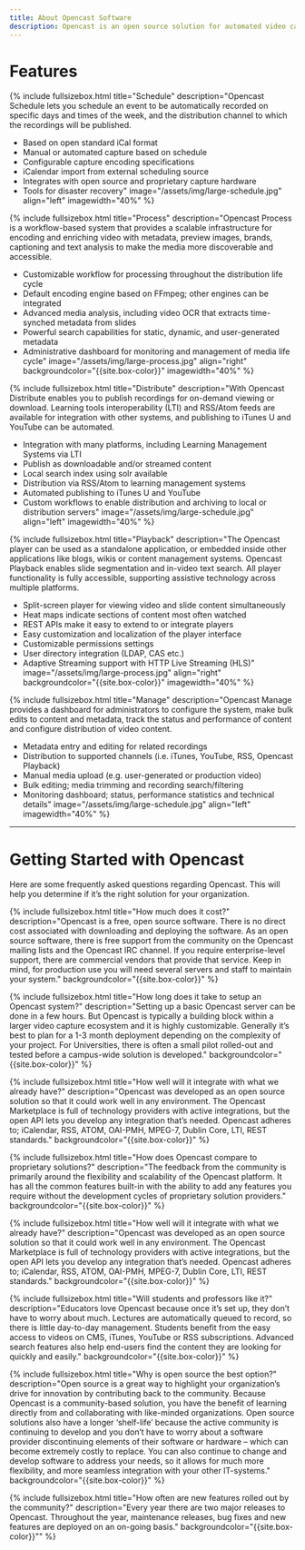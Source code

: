 ```yaml
---
title: About Opencast Software
description: Opencast is an open source solution for automated video capture and distribution at scale. Build custom capture, processing, scheduling and distribution solutions for your organization with one flexible platform.
---
```


# Features

{% include fullsizebox.html 
title="Schedule"
description="Opencast Schedule lets you schedule an event to be automatically recorded on specific days and times of the week, and the distribution channel to which the recordings will be published.

- Based on open standard iCal format
- Manual or automated capture based on schedule
- Configurable capture encoding specifications
- iCalendar import from external scheduling source
- Integrates with open source and proprietary capture hardware
- Tools for disaster recovery"
image="/assets/img/large-schedule.jpg"
align="left"
imagewidth="40%"
%}

{% include fullsizebox.html 
title="Process"
description="Opencast Process is a workflow-based system that provides a scalable infrastructure for encoding and enriching video with metadata, preview images, brands, captioning and text analysis to make the media more discoverable and accessible.

- Customizable workflow for processing throughout the distribution life cycle
- Default encoding engine based on FFmpeg; other engines can be integrated
- Advanced media analysis, including video OCR that extracts time-synched metadata from slides
- Powerful search capabilities for static, dynamic, and user-generated metadata
- Administrative dashboard for monitoring and management of media life cycle"
image="/assets/img/large-process.jpg"
align="right"
backgroundcolor="{{site.box-color}}"
imagewidth="40%"
%}

{% include fullsizebox.html 
title="Distribute"
description="With Opencast Distribute enables you to publish recordings for on-demand viewing or download. Learning tools interoperability (LTI) and RSS/Atom feeds are available for integration with other systems, and publishing to iTunes U and YouTube can be automated.

- Integration with many platforms, including Learning Management Systems via LTI
- Publish as downloadable and/or streamed content
- Local search index using solr available
- Distribution via RSS/Atom to learning management systems
- Automated publishing to iTunes U and YouTube
- Custom workflows to enable distribution and archiving to local or distribution servers"
image="/assets/img/large-schedule.jpg"
align="left"
imagewidth="40%"
%}

{% include fullsizebox.html 
title="Playback"
description="The Opencast player can be used as a standalone application, or embedded inside other applications like blogs, wikis or content management systems. Opencast Playback enables slide segmentation and in-video text search. All player functionality is fully accessible, supporting assistive technology across multiple platforms.

- Split-screen player for viewing video and slide content simultaneously
- Heat maps indicate sections of content most often watched
- REST APIs make it easy to extend to or integrate players
- Easy customization and localization of the player interface
- Customizable permissions settings
- User directory integration (LDAP, CAS etc.)
- Adaptive Streaming support with HTTP Live Streaming (HLS)"
image="/assets/img/large-process.jpg"
align="right"
backgroundcolor="{{site.box-color}}"
imagewidth="40%"
%}

{% include fullsizebox.html 
title="Manage"
description="Opencast Manage provides a dashboard for administrators to configure the system, make bulk edits to content and metadata, track the status and performance of content and configure distribution of video content.

- Metadata entry and editing for related recordings
- Distribution to supported channels (i.e. iTunes, YouTube, RSS, Opencast Playback)
- Manual media upload (e.g. user-generated or production video)
- Bulk editing; media trimming and recording search/filtering
- Monitoring dashboard; status, performance statistics and technical details"
image="/assets/img/large-schedule.jpg"
align="left"
imagewidth="40%"
%}


---------------------------------------

# Getting Started with Opencast

Here are some frequently asked questions regarding Opencast. This will help you determine if it’s the right solution for your organization.

{% include fullsizebox.html 
title="How much does it cost?"
description="Opencast is a free, open source software. There is no direct cost associated with downloading and deploying the software. As an open source software, there is free support from the community on the Opencast mailing lists and the Opencast IRC channel. If you require enterprise-level support, there are commercial vendors that provide that service. Keep in mind, for production use you will need several servers and staff to maintain your system."
backgroundcolor="{{site.box-color}}"
%}


{% include fullsizebox.html 
title="How long does it take to setup an Opencast system?"
description="Setting up a basic Opencast server can be done in a few hours. But Opencast is typically a building block within a larger video capture ecosystem and it is highly customizable. Generally it’s best to plan for a 1-3 month deployment depending on the complexity of your project. For Universities, there is often a small pilot rolled-out and tested before a campus-wide solution is developed."
backgroundcolor="{{site.box-color}}"
%}


{% include fullsizebox.html 
title="How well will it integrate with what we already have?"
description="Opencast was developed as an open source solution so that it could work well in any environment. The Opencast Marketplace is full of technology providers with active integrations, but the open API lets you develop any integration that’s needed. Opencast adheres to; iCalendar, RSS, ATOM, OAI-PMH, MPEG-7, Dublin Core, LTI, REST standards."
backgroundcolor="{{site.box-color}}"
%}


{% include fullsizebox.html 
title="How does Opencast compare to proprietary solutions?"
description="The feedback from the community is primarily around the flexibility and scalability of the Opencast platform. It has all the common features built-in with the ability to add any features you require without the development cycles of proprietary solution providers."
backgroundcolor="{{site.box-color}}"
%}


{% include fullsizebox.html 
title="How well will it integrate with what we already have?"
description="Opencast was developed as an open source solution so that it could work well in any environment. The Opencast Marketplace is full of technology providers with active integrations, but the open API lets you develop any integration that’s needed. Opencast adheres to; iCalendar, RSS, ATOM, OAI-PMH, MPEG-7, Dublin Core, LTI, REST standards."
backgroundcolor="{{site.box-color}}"
%}


{% include fullsizebox.html 
title="Will students and professors like it?"
description="Educators love Opencast because once it’s set up, they don’t have to worry about much. Lectures are automatically queued to record, so there is little day-to-day management. Students benefit from the easy access to videos on CMS, iTunes, YouTube or RSS subscriptions. Advanced search features also help end-users find the content they are looking for quickly and easily."
backgroundcolor="{{site.box-color}}"
%}


{% include fullsizebox.html 
title="Why is open source the best option?"
description="Open source is a great way to highlight your organization’s drive for innovation by contributing back to the community. Because Opencast is a community-based solution, you have the benefit of learning directly from and collaborating with like-minded organizations. Open source solutions also have a longer ‘shelf-life’ because the active community is continuing to develop and you don’t have to worry about a software provider discontinuing elements of their software or hardware – which can become extremely costly to replace. You can also continue to change and develop software to address your needs, so it allows for much more flexibility, and more seamless integration with your other IT-systems."
backgroundcolor="{{site.box-color}}"
%}


{% include fullsizebox.html 
title="How often are new features rolled out by the community?"
description="Every year there are two major releases to Opencast. Throughout the year, maintenance releases, bug fixes and new features are deployed on an on-going basis."
backgroundcolor="{{site.box-color}}""
%}
